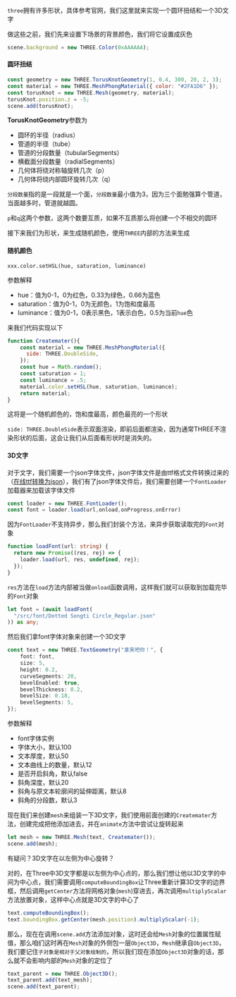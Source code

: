 `three`拥有许多形状，具体参考官网，我们这里就来实现一个圆环扭结和一个3D文字

做这些之前，我们先来设置下场景的背景颜色，我们将它设置成灰色

```js
scene.background = new THREE.Color(0xAAAAAA);
```

#### 圆环扭结

```js
const geometry = new THREE.TorusKnotGeometry(1, 0.4, 300, 20, 2, 3);
const material = new THREE.MeshPhongMaterial({ color: "#2FA1D6" });
const torusKnot = new THREE.Mesh(geometry, material);
torusKnot.position.z = -5;
scene.add(torusKnot);
```

**TorusKnotGeometry**参数为

* 圆环的半径（radius）
* 管道的半径（tube）
* 管道的分段数量（tubularSegments）
* 横截面分段数量（radialSegments）
* 几何体将绕对称轴旋转几次（p）
* 几何体将绕内部圆环旋转几次（q）

`分段数量`指的是一段就是一个面，`分段数量`最小值为3，因为三个面勉强算个管道，当面越多时，管道就越圆。

`p`和`q`这两个参数，这两个数要互质，如果不互质那么将创建一个不相交的圆环

接下来我们为形状，来生成随机颜色，使用`THREE`内部的方法来生成

#### 随机颜色

`xxx.color.setHSL(hue, saturation, luminance)`

参数解释

* hue：值为0-1，0为红色，0.33为绿色，0.66为蓝色
* saturation：值为0-1，0为无颜色，1为饱和度最高
* luminance：值为0-1，0表示黑色，1表示白色，0.5为当前`hue`色

来我们代码实现以下

```js
function Createmater(){
    const material = new THREE.MeshPhongMaterial({
      side: THREE.DoubleSide,
    });
    const hue = Math.random();
    const saturation = 1;
    const luminance = .5;
    material.color.setHSL(hue, saturation, luminance);
    return material;
}
```

这将是一个随机颜色的，饱和度最高，颜色最亮的一个形状

`side: THREE.DoubleSide`表示双面渲染，即前后面都渲染，因为通常THREE不渲染形状的后面，这会让我们从后面看形状时是消失的。

#### 3D文字

对于文字，我们需要一个json字体文件，json字体文件是由ttf格式文件转换过来的（[在线ttf转换为json](https://gero3.github.io/facetype.js/)），我们有了json字体文件后，我们需要创建一个`FontLoader`加载器来加载该字体文件

```js
const loader = new THREE.FontLoader();
const font = loader.load(url,onload,onProgress,onError)
```

因为`FontLoader`不支持异步，那么我们封装个方法，来异步获取读取完的`Font`对象

```typescript
function loadFont(url: string) {
  return new Promise((res, rej) => {
    loader.load(url, res, undefined, rej);
  });
}
```

`res`方法在`load`方法内部被当做`onload`函数调用，这样我们就可以获取到加载完毕的`Font`对象

```typescript
let font = (await loadFont(
  "/src/font/Dotted Songti Circle_Regular.json"
)) as any;
```

然后我们拿font字体对象来创建一个3D文字

```typescript
const text = new THREE.TextGeometry("拿来吧你！", {
    font: font,
    size: 5,
    height: 0.2,
    curveSegments: 20,
    bevelEnabled: true,
    bevelThickness: 0.2,
    bevelSize: 0.18,
    bevelSegments: 5,
});
```

参数解释

* font字体实例
* 字体大小，默认100
* 文本厚度，默认50
* 文本曲线上的数量，默认12
* 是否开启斜角，默认false
* 斜角深度，默认20
* 斜角与原文本轮廓间的延伸距离，默认8
* 斜角的分段数，默认3

现在我们来创建`mesh`来组装一下3D文字，我们使用前面创建的`Createmater`方法，创建完成把他添加进去，并在`animate`方法中尝试让旋转起来

```typescript
let mesh = new THREE.Mesh(text, Createmater());
scene.add(mesh);
```

有疑问？3D文字在以左侧为中心旋转？

对的，在Three中3D文字都是以左侧为中心点的，那么我们想让他以3D文字的中间为中心点，我们需要调用`computeBoundingBox`让Three重新计算3D文字的边界框，然后调用`getCenter`方法将网格对象(`mesh`)穿进去，再次调用`multiplyScalar`方法放置对象，这样中心点就是3D文字的中心了

```typescript
text.computeBoundingBox();
text.boundingBox.getCenter(mesh.position).multiplyScalar(-1);
```

那么，现在在调用`scene.add`方法添加对象，这时还会给`Mesh`对象的位置属性赋值，那么咱们这时再在`Mesh`对象的外侧包一层`Object3D`，`Mesh`继承自`Object3D`，我们要记住`子对象是相对于父对象绘制的`，所以我们现在添加`Object3D`对象的话，那么就不会影响内部的`Mesh`对象的定位了

```typescript
text_parent = new THREE.Object3D();
text_parent.add(text_mesh);
scene.add(text_parent);
```



